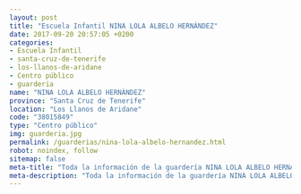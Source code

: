 ```yaml
---
layout: post
title: "Escuela Infantil NINA LOLA ALBELO HERNÁNDEZ"
date: 2017-09-20 20:57:05 +0200
categories:
- Escuela Infantil
- santa-cruz-de-tenerife
- los-llanos-de-aridane
- Centro público
- guarderia
name: "NINA LOLA ALBELO HERNÁNDEZ"
province: "Santa Cruz de Tenerife"
location: "Los Llanos de Aridane"
code: "38015849"
type: "Centro público"
img: guarderia.jpg
permalink: /guarderias/nina-lola-albelo-hernandez.html
robot: noindex, follow
sitemap: false
meta-title: "Toda la información de la guardería NINA LOLA ALBELO HERNÁNDEZ"
meta-description: "Toda la información de la guardería NINA LOLA ALBELO HERNÁNDEZ"
---
```

